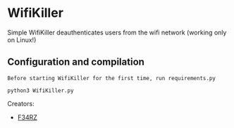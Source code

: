 # WifiKiller
Simple WifiKiller deauthenticates users from the wifi network (working only on Linux!)

## Configuration and compilation
```shell
Before starting WifiKiller for the first time, run requirements.py

python3 WifiKiller.py
```
Creators:  
+ [F34RZ](https://github.com/xxxfearz)
